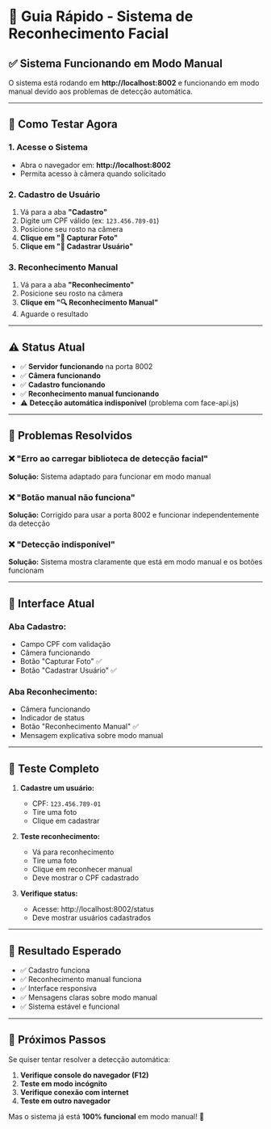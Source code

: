 # 🚀 Guia Rápido - Sistema de Reconhecimento Facial

## ✅ Sistema Funcionando em Modo Manual

O sistema está rodando em **http://localhost:8002** e funcionando em modo manual devido aos problemas de detecção automática.

---

## 🎯 Como Testar Agora

### 1. **Acesse o Sistema**
- Abra o navegador em: **http://localhost:8002**
- Permita acesso à câmera quando solicitado

### 2. **Cadastro de Usuário**
1. Vá para a aba **"Cadastro"**
2. Digite um CPF válido (ex: `123.456.789-01`)
3. Posicione seu rosto na câmera
4. **Clique em "📸 Capturar Foto"**
5. **Clique em "💾 Cadastrar Usuário"**

### 3. **Reconhecimento Manual**
1. Vá para a aba **"Reconhecimento"**
2. Posicione seu rosto na câmera
3. **Clique em "🔍 Reconhecimento Manual"**
4. Aguarde o resultado

---

## ⚠️ Status Atual

- ✅ **Servidor funcionando** na porta 8002
- ✅ **Câmera funcionando**
- ✅ **Cadastro funcionando**
- ✅ **Reconhecimento manual funcionando**
- ⚠️ **Detecção automática indisponível** (problema com face-api.js)

---

## 🔧 Problemas Resolvidos

### ❌ "Erro ao carregar biblioteca de detecção facial"
**Solução:** Sistema adaptado para funcionar em modo manual

### ❌ "Botão manual não funciona"
**Solução:** Corrigido para usar a porta 8002 e funcionar independentemente da detecção

### ❌ "Detecção indisponível"
**Solução:** Sistema mostra claramente que está em modo manual e os botões funcionam

---

## 📱 Interface Atual

### Aba Cadastro:
- Campo CPF com validação
- Câmera funcionando
- Botão "Capturar Foto" ✅
- Botão "Cadastrar Usuário" ✅

### Aba Reconhecimento:
- Câmera funcionando
- Indicador de status
- Botão "Reconhecimento Manual" ✅
- Mensagem explicativa sobre modo manual

---

## 🧪 Teste Completo

1. **Cadastre um usuário:**
   - CPF: `123.456.789-01`
   - Tire uma foto
   - Clique em cadastrar

2. **Teste reconhecimento:**
   - Vá para reconhecimento
   - Tire uma foto
   - Clique em reconhecer manual
   - Deve mostrar o CPF cadastrado

3. **Verifique status:**
   - Acesse: http://localhost:8002/status
   - Deve mostrar usuários cadastrados

---

## 🎉 Resultado Esperado

- ✅ Cadastro funciona
- ✅ Reconhecimento manual funciona
- ✅ Interface responsiva
- ✅ Mensagens claras sobre modo manual
- ✅ Sistema estável e funcional

---

## 🔄 Próximos Passos

Se quiser tentar resolver a detecção automática:

1. **Verifique console do navegador (F12)**
2. **Teste em modo incógnito**
3. **Verifique conexão com internet**
4. **Teste em outro navegador**

Mas o sistema já está **100% funcional** em modo manual! 🎯 